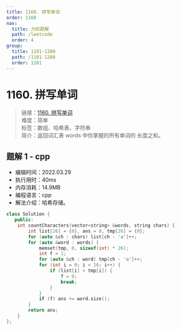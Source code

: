 ```yaml
---
title: 1160. 拼写单词
order: 1160
nav:
  title: 力扣题解
  path: /leetcode
  order: 4
group:
  title: 1101-1200
  path: /1101-1200
  order: 1101
---
```


# 1160. 拼写单词
    
> 链接：[1160. 拼写单词](https://leetcode-cn.com/problems/find-words-that-can-be-formed-by-characters/)  
> 难度：简单  
> 标签：数组、哈希表、字符串  
> 简介：返回词汇表 words 中你掌握的所有单词的 长度之和。
      
## 题解 1 - cpp
- 编辑时间：2022.03.29
- 执行用时：40ms
- 内存消耗：14.9MB
- 编程语言：cpp
- 解法介绍：哈希存储。
```cpp
class Solution {
   public:
    int countCharacters(vector<string> &words, string chars) {
        int list[26] = {0}, ans = 0, tmp[26] = {0};
        for (auto &ch : chars) list[ch - 'a']++;
        for (auto &word : words) {
            memset(tmp, 0, sizeof(int) * 26);
            int f = 1;
            for (auto &ch : word) tmp[ch - 'a']++;
            for (int i = 0; i < 26; i++) {
                if (list[i] < tmp[i]) {
                    f = 0;
                    break;
                }
            }
            if (f) ans += word.size();
        }
        return ans;
    }
};
```

      